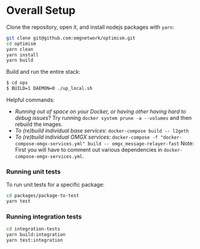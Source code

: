 # Overall Setup

Clone the repository, open it, and install nodejs packages with `yarn`:

```bash
git clone git@github.com:omgnetwork/optimism.git
cd optimism
yarn clean
yarn install
yarn build
```

Build and run the entire stack:

```bash
$ cd ops
$ BUILD=1 DAEMON=0 ./up_local.sh
```

Helpful commands:

* _Running out of space on your Docker, or having other having hard to debug issues_? Try running `docker system prune -a --volumes` and then rebuild the images. 
* _To (re)build individual base services_: `docker-compose build -- l2geth` 
* _To (re)build individual OMGX services_: `docker-compose -f "docker-compose-omgx-services.yml" build -- omgx_message-relayer-fast` Note: First you will have to comment out various dependencies in `docker-compose-omgx-services.yml`.

### Running unit tests

To run unit tests for a specific package:

```bash
cd packages/package-to-test
yarn test
```

### Running integration tests

```bash
cd integration-tests
yarn build:integration
yarn test:integration
```
